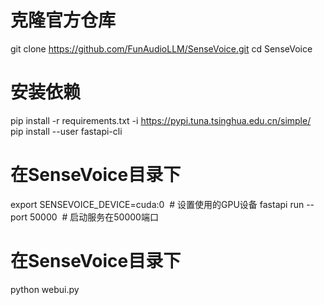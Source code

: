 

# 克隆官方仓库
git clone https://github.com/FunAudioLLM/SenseVoice.git
cd SenseVoice

# 安装依赖
pip install -r requirements.txt -i https://pypi.tuna.tsinghua.edu.cn/simple/
pip install --user fastapi-cli

# 在SenseVoice目录下
export SENSEVOICE_DEVICE=cuda:0  # 设置使用的GPU设备
fastapi run --port 50000  # 启动服务在50000端口

# 在SenseVoice目录下
python webui.py

